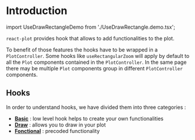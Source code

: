 # Introduction

import UseDrawRectangleDemo from './UseDrawRectangle.demo.tsx';

<UseDrawRectangleDemo />

`react-plot` provides hook that allows to add functionalities to the plot.

To benefit of those features the hooks have to be wrapped in a `PlotController`. Some hooks like `useRectangularZoom` will apply by default to all the `Plot` components contained in the `PlotController`. In the same page there may be multiple `Plot` components group in different `PlotController` components.

## Hooks

In order to understand hooks, we have divided them into three categories :

- **[Basic](./100_basic.md)** : low level hook helps to create your own functionalities
- **[Draw](./200_draw.md)** : allows you to draw in your plot
- **[Fonctional](./300_functional.md)** : precoded functionality
